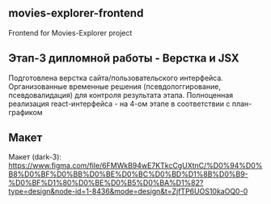 ## movies-explorer-frontend
Frontend for Movies-Explorer project

## Этап-3 дипломной работы - Верстка и JSX
Подготовлена верстка сайта/пользовательского интерфейса. 
Организованные временные решения (псевдологгирование, псевдовалидация) для контроля результата этапа. Полноценная реализация react-интерфейса - на 4-ом этапе в соответствии с план-графиком


## Макет

Макет (dark-3): https://www.figma.com/file/6FMWkB94wE7KTkcCgUXtnC/%D0%94%D0%B8%D0%BF%D0%BB%D0%BE%D0%BC%D0%BD%D1%8B%D0%B9-%D0%BF%D1%80%D0%BE%D0%B5%D0%BA%D1%82?type=design&node-id=1-8436&mode=design&t=ZjfTP6UOS10kaOQ0-0


